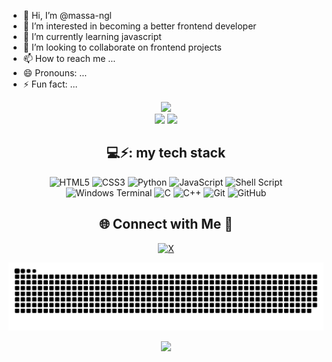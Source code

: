 - 👋 Hi, I’m @massa-ngl
- 👀 I’m interested in becoming a better frontend developer
- 🌱 I’m currently learning javascript
- 💞️ I’m looking to collaborate on frontend projects
- 📫 How to reach me ...
- 😄 Pronouns: ...
- ⚡ Fun fact: ...

<!-- Stats -->
<div align="center">
  <img src="https://github-readme-stats.vercel.app/api?username=massa-ngl&theme=aura&hide_border=true&include_all_commits=true&count_private=true" width="55%" /> </br>
  <img src="https://github-readme-streak-stats.herokuapp.com/?user=massa-ngl&theme=aura&hide_border=true" width="50%" />
  <img src="https://github-readme-stats.vercel.app/api/top-langs/?username=massa-ngl&theme=aura&hide_border=true&include_all_commits=true&count_private=true&layout=compact" width="36%" /> </br>
</div>

<!-- Tech Stack -->
<div align="center">
  
## 💻⚡: my tech stack
![HTML5](https://img.shields.io/badge/html5-%23E34F26.svg?style=for-the-badge&logo=html5&logoColor=white) ![CSS3](https://img.shields.io/badge/css3-%231572B6.svg?style=for-the-badge&logo=css3&logoColor=white) ![Python](https://img.shields.io/badge/python-3670A0?style=for-the-badge&logo=python&logoColor=ffdd54) ![JavaScript](https://img.shields.io/badge/javascript-%23323330.svg?style=for-the-badge&logo=javascript&logoColor=%23F7DF1E) ![Shell Script](https://img.shields.io/badge/shell_script-%23121011.svg?style=for-the-badge&logo=gnu-bash&logoColor=white) ![Windows Terminal](https://img.shields.io/badge/Windows%20Terminal-%234D4D4D.svg?style=for-the-badge&logo=windows-terminal&logoColor=white) ![C](https://img.shields.io/badge/c-%2300599C.svg?style=for-the-badge&logo=c&logoColor=white) ![C++](https://img.shields.io/badge/c++-%2300599C.svg?style=for-the-badge&logo=c%2B%2B&logoColor=white) ![Git](https://img.shields.io/badge/git-%23F05033.svg?style=for-the-badge&logo=git&logoColor=white) ![GitHub](https://img.shields.io/badge/github-%23121011.svg?style=for-the-badge&logo=github&logoColor=white) 

</div>

<!-- Social connections -->
<div align="center">

## 🌐 Connect with Me 🍬
[![X](https://img.shields.io/badge/X-black.svg?logo=X&logoColor=white)](https://x.com/)

</div>


<!-- Snake Animation -->
<div align="center">
  
![snake gif](https://github.com/massa-ngl/massa-ngl/blob/output/github-snake-dark.svg)

</div>


<!-- Visit Counter -->
<div align="center">
  
  [![](https://visitcount.itsvg.in/api?id=massa-ngl&icon=10&color=6)](https://visitcount.itsvg.in)
</div>
<!---
massa-ngl/massa-ngl is a ✨ special ✨ repository because its `README.md` (this file) appears on your GitHub profile.
You can click the Preview link to take a look at your changes.
--->

